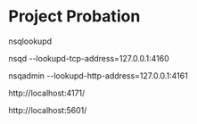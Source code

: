 # Project Probation
nsqlookupd

nsqd --lookupd-tcp-address=127.0.0.1:4160

nsqadmin --lookupd-http-address=127.0.0.1:4161



http://localhost:4171/

http://localhost:5601/
